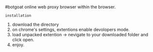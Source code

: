 #botgoat
online web proxy
browser within the browser.

    installation


  1) download the directory
  2) on chrome's settings, extentions enable devolopers mode.
  3) load unpacked extention -> nevigate to your downloaded folder and click open.
  4) enjoy.
